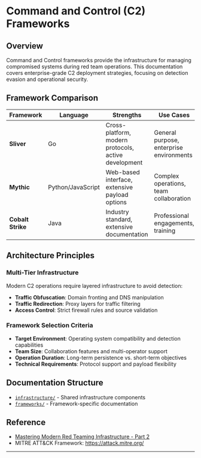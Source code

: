 # Command and Control (C2) Frameworks  
  
## Overview  
  
Command and Control frameworks provide the infrastructure for managing compromised systems during red team operations. This documentation covers enterprise-grade C2 deployment strategies, focusing on detection evasion and operational security.  
  
## Framework Comparison  
  
| Framework | Language | Strengths | Use Cases |  
|-----------|----------|-----------|-----------|  
| **Sliver** | Go | Cross-platform, modern protocols, active development | General purpose, enterprise environments |  
| **Mythic** | Python/JavaScript | Web-based interface, extensive payload options | Complex operations, team collaboration |  
| **Cobalt Strike** | Java | Industry standard, extensive documentation | Professional engagements, training |  
  
## Architecture Principles  
  
### Multi-Tier Infrastructure  
Modern C2 operations require layered infrastructure to avoid detection:  
- **Traffic Obfuscation**: Domain fronting and DNS manipulation  
- **Traffic Redirection**: Proxy layers for traffic filtering  
- **Access Control**: Strict firewall rules and source validation  
  
### Framework Selection Criteria  
- **Target Environment**: Operating system compatibility and detection capabilities  
- **Team Size**: Collaboration features and multi-operator support  
- **Operation Duration**: Long-term persistence vs. short-term objectives  
- **Technical Requirements**: Protocol support and payload flexibility  
  
## Documentation Structure  
  
- [`infrastructure/`](./infrastructure/) - Shared infrastructure components  
- [`frameworks/`](./frameworks/) - Framework-specific documentation

## Reference

- [Mastering Modern Red Teaming Infrastructure - Part 2](https://medium.com/@frsfaisall/mastering-modern-red-teaming-infrastructure-part-2-building-stealthy-c2-infrastructure-with-312aec7e1e48)
- MITRE ATT&CK Framework: https://attack.mitre.org/

---